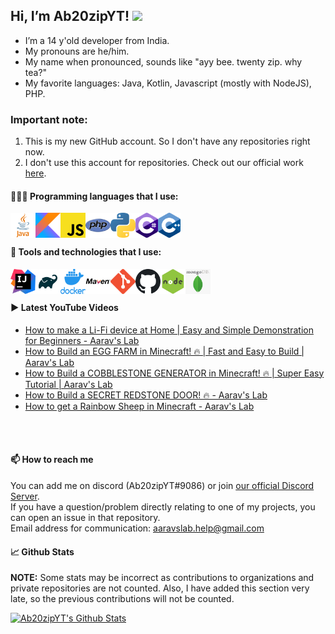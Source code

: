 ## Hi, I’m Ab20zipYT! <img src="https://media.giphy.com/media/hvRJCLFzcasrR4ia7z/giphy.gif" width="3%"></a>
- I’m a 14 y'old developer from India.
- My pronouns are he/him.
- My name when pronounced, sounds like "ayy bee. twenty zip. why tea?"
- My favorite languages: Java, Kotlin, Javascript (mostly with NodeJS), PHP.

### Important note:
1. This is my new GitHub account. So I don't have any repositories right now.
2. I don't use this account for repositories. Check out our official work [here](https://github.com/aaravslab).

#### 👩🏾‍💻 Programming languages that I use:

[<img align="left" alt="Java" width="40px" src="assets/lang/java.png">](https://java.com/)
[<img align="left" alt="Kotlin" width="40px" src="assets/lang/kotlin.png">](https://kotlinlang.org/)
[<img align="left" alt="Javascript" width="40px" src="assets/lang/js.png">](https://en.wikipedia.org/wiki/JavaScript)
[<img align="left" alt="PHP" width="40px" src="assets/lang/php.png">](https://www.php.net/)
[<img align="left" alt="Python" width="40px" src="assets/lang/python.png">](https://www.python.org/)
[<img align="left" alt="C#" width="36px" height="40px" src="assets/lang/csharp.png">](https://en.wikipedia.org/wiki/C_Sharp_(programming_language))
[<img align="left" alt="C++" width="36px" height="40px" src="assets/lang/c++.png">](https://en.wikipedia.org/wiki/C%2B%2B)

<br/>
<br/>

#### 🌠 Tools and technologies that I use:

[<img align="left" alt="IntelliJ IDEA" width="40px" src="assets/tools/intellij.png">](https://www.jetbrains.com/idea/)
[<img align="left" alt="Gradle" width="40px" src="assets/tools/gradle.png">](https://gradle.org/)
[<img align="left" alt="Docker" width="40px" src="assets/tools/docker.png">](https://www.docker.com/)
[<img align="left" alt="Maven" width="40px" src="assets/tools/maven.png">](https://maven.apache.org/)
[<img align="left" alt="Git" width="40px" src="assets/tools/git.png">](https://git-scm.com/)
[<img align="left" alt="Github" width="40px" src="assets/tools/github.png">](https://github.com/)
[<img align="left" alt="NodeJS" width="40px" src="assets/tools/nodejs.png">](https://nodejs.org/en/)
[<img align="left" alt="MongoDB" width="40px" src="assets/tools/mongodb.png">](https://www.mongodb.com/)

<br/>
<br/>

#### ▶️ Latest YouTube Videos
<!-- YouTube:START -->
- [How to make a Li-Fi device at Home | Easy and Simple Demonstration for Beginners - Aarav&#39;s Lab](https://www.youtube.com/watch?v=5B4tB-_cHoY)
- [How to Build an EGG FARM in Minecraft! 🔥 |  Fast and Easy to Build | Aarav&#39;s Lab](https://www.youtube.com/watch?v=LEUaY03ANk4)
- [How to Build a COBBLESTONE GENERATOR in Minecraft! 🔥 | Super Easy Tutorial | Aarav&#39;s Lab](https://www.youtube.com/watch?v=UxsNRkIWSvU)
- [How to Build a SECRET REDSTONE DOOR! 🔥 - Aarav&#39;s Lab](https://www.youtube.com/watch?v=u8w7Ke5BTOs)
- [How to get a Rainbow Sheep in Minecraft - Aarav&#39;s Lab](https://www.youtube.com/watch?v=7acrwFBJwFk)
<!-- YouTube:END -->

<br/>
<br/>

#### 📫 How to reach me
You can add me on discord (Ab20zipYT#9086) or join [our official Discord Server](https://discord.gg/jsSGFeR).<br/>
If you have a question/problem directly relating to one of my projects, you can open an issue in that repository.<br/>
Email address for communication: [aaravslab.help@gmail.com](mailto:aaravslab.help@gmail.com)

#### 📈 Github Stats

**NOTE:** Some stats may be incorrect as contributions to organizations
and private repositories are not counted. Also, I have added this section
very late, so the previous contributions will not be counted.

[![Ab20zipYT's Github Stats](https://github-readme-stats.vercel.app/api?username=Ab20zipYT&count_private=true&show_icons=true&custom_title=Ab20zipYT's%20GitHub%20Stats&include_all_commits=true)](https://github.com/Ab20zipYT/ab20zipyt)
